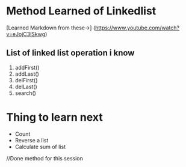 # **Method Learned of Linkedlist**
[Learned Markdown from these->] (https://www.youtube.com/watch?v=eJojC3lSkwg)
##  List of linked list operation i know
 1. addFirst()
 2. addLast()
 3. delFirst()
 4. delLast()
 5. search()

# **Thing to learn next**
 - Count
 - Reverse a list 
 - Calculate sum of list


//Done method for this session

